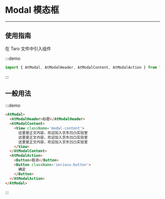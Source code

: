 # Modal 模态框

---

## 使用指南

在 Taro 文件中引入组件

:::demo

```js
import { AtModal, AtModalHeader, AtModalContent, AtModalAction } from "taro-ui"
```

:::

## 一般用法

:::demo

```html
<AtModal>
  <AtModalHeader>标题</AtModalHeader>
  <AtModalContent>
    <View className='modal-content'>
      这里是正文内容，欢迎加入京东凹凸实验室
      这里是正文内容，欢迎加入京东凹凸实验室
      这里是正文内容，欢迎加入京东凹凸实验室
    </View>
  </AtModalContent>
  <AtModalAction>
    <Button>取消</Button>
    <Button className='serious-button'>
      确定
    </Button>
  </AtModalAction>
</AtModal>
```

:::
